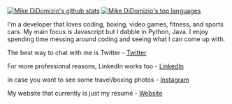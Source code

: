 [![Mike DiDomizio's github stats](https://github-readme-stats.vercel.app/api?username=mikedidomizio)](https://github.com/mikedidomizio)
[![Mike DiDomizio's top languages](https://github-readme-stats.vercel.app/api/top-langs/?username=mikedidomizio&hide_border=true&layout=compact)](https://github.com/mikedidomizio)

I'm a developer that loves coding, boxing, video games, fitness, and sports cars. My main focus is Javascript but I dabble in Python, Java.  I enjoy spending time messing around coding and seeing what I can come up with.

The best way to chat with me is Twitter - [Twitter](https://twitter.com/Mike_DiDomizio)

For more professional reasons, LinkedIn works too - [LinkedIn](https://www.linkedin.com/in/mike-didomizio-a7324876/)

In case you want to see some travel/boxing photos - [Instagram](https://www.instagram.com/mikedidomizio/)

My website that currently is just my résumé - [Website](http://mikedidomizio.com)
